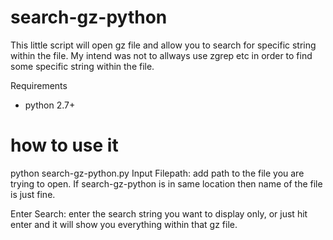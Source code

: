 # search-gz-python
This little script will open gz file and allow you to search for specific string within the file. My intend was not to allways use zgrep etc in order to find some specific string within the file. 

Requirements
- python 2.7+
# how to use it
python search-gz-python.py
Input Filepath: add path to the file you are trying to open. If search-gz-python is in same location then name of the file is just fine.

Enter Search: enter the search string you want to display only, or just hit enter and it will show you everything within that gz file.
